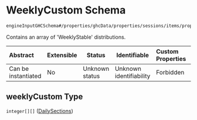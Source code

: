# WeeklyCustom Schema

```txt
engineInputGHCSchema#/properties/ghcData/properties/sessions/items/properties/distribution/properties/stablePeriods/properties/weeklyCustom
```

Contains an array of 'WeeklyStable' distributions.


| Abstract            | Extensible | Status         | Identifiable            | Custom Properties | Additional Properties | Access Restrictions | Defined In                                                         |
| :------------------ | ---------- | -------------- | ----------------------- | :---------------- | --------------------- | ------------------- | ------------------------------------------------------------------ |
| Can be instantiated | No         | Unknown status | Unknown identifiability | Forbidden         | Allowed               | none                | [ghc.schema.json\*](../out/ghc.schema.json "open original schema") |

## weeklyCustom Type

`integer[][]` ([DailySections](ghc-properties-ghcdata-properties-sessions-session-properties-distribution-properties-stableperiods-properties-weeklycustom-customweeklystable-dailysections.md))
